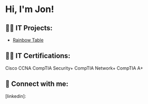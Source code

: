 <h1>Hi, I'm Jon! </h1>

<h2>👨‍💻 IT Projects:</h2>

  - [Rainbow Table](https://github.com/jonzilinsky/Rainbow-Table-)


<h2>👨‍💻 IT Certifications:</h2>
  Cisco CCNA
  CompTIA Security+
  CompTIA Network+
  CompTIA A+


<h2> 🤳 Connect with me:</h2>


[linkedin]: 

<!--
**jonzilinsky/jonzilinsky** is a ✨ _special_ ✨ repository because its `README.md` (this file) appears on your GitHub profile.

Here are some ideas to get you started:

- 🔭 I’m currently working on ...
- 🌱 I’m currently learning ...
- 👯 I’m looking to collaborate on ...
- 🤔 I’m looking for help with ...
- 💬 Ask me about ...
- 📫 How to reach me: ...
- 😄 Pronouns: ...
- ⚡ Fun fact: ...
-->

